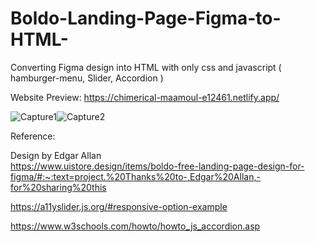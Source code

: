# Boldo-Landing-Page-Figma-to-HTML-

Converting Figma design into HTML
with only css and javascript ( hamburger-menu, Slider, Accordion )

Website Preview:
https://chimerical-maamoul-e12461.netlify.app/

![Capture1](https://user-images.githubusercontent.com/67706493/187069298-db00924f-0d56-4e71-b2db-744a5588bf8f.JPG)![Capture2](https://user-images.githubusercontent.com/67706493/187069314-6e732a2b-bdde-4b3b-9c58-169740a160b4.JPG)


Reference:

Design by Edgar Allan  
https://www.uistore.design/items/boldo-free-landing-page-design-for-figma/#:~:text=project.%20Thanks%20to-,Edgar%20Allan,-for%20sharing%20this

https://a11yslider.js.org/#responsive-option-example

https://www.w3schools.com/howto/howto_js_accordion.asp
